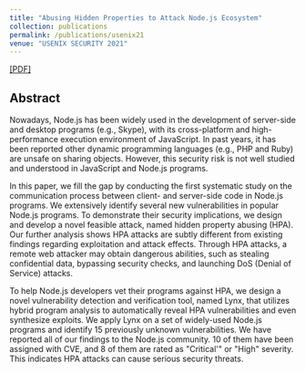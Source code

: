 ```yaml
---
title: "Abusing Hidden Properties to Attack Node.js Ecosystem"
collection: publications
permalink: /publications/usenix21
venue: "USENIX SECURITY 2021"
---
```


[[PDF]](https://fxiao.me/files/bh20.pdf)

## Abstract
Nowadays, Node.js has been widely used in the development of server-side and desktop programs (e.g., Skype), with its cross-platform and high-performance execution environment of JavaScript. In past years, it has been reported other dynamic programming languages (e.g., PHP and Ruby) are unsafe on sharing objects. However, this security risk is not well studied and understood in JavaScript and Node.js programs.

In this paper, we fill the gap by conducting the first systematic study on the communication process between client- and server-side code in Node.js programs. We extensively identify several new vulnerabilities in popular Node.js programs. To demonstrate their security implications, we design and develop a novel feasible attack, named hidden property abusing (HPA). Our further analysis shows HPA attacks are subtly different from existing findings regarding exploitation and attack effects. Through HPA attacks, a remote web attacker may obtain dangerous abilities, such as stealing confidential data, bypassing security checks, and launching DoS (Denial of Service) attacks.

To help Node.js developers vet their programs against HPA, we design a novel vulnerability detection and verification tool, named Lynx, that utilizes hybrid program analysis to automatically reveal HPA vulnerabilities and even synthesize exploits. We apply Lynx on a set of widely-used Node.js programs and identify 15 previously unknown vulnerabilities. We have reported all of our findings to the Node.js community. 10 of them have been assigned with CVE, and 8 of them are rated as "Critical'" or "High" severity. This indicates HPA attacks can cause serious security threats.
